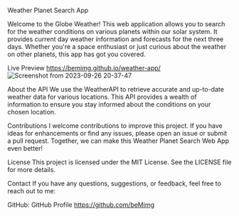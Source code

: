 Weather Planet Search App

Welcome to the Globe Weather! This web application allows you to search for the weather conditions on various planets within our solar system. It provides current day weather information and forecasts for the next three days. Whether you're a space enthusiast or just curious about the weather on other planets, this app has got you covered.

Live Preview
https://bemimg.github.io/weather-app/
![Screenshot from 2023-09-26 20-37-47](https://github.com/beMimg/weather-app/assets/126000960/9f8dd1be-032e-4145-83d5-549e873349ad)



About the API
We use the WeatherAPI to retrieve accurate and up-to-date weather data for various locations. This API provides a wealth of information to ensure you stay informed about the conditions on your chosen location.

Contributions
I welcome contributions to improve this project. If you have ideas for enhancements or find any issues, please open an issue or submit a pull request. Together, we can make this Weather Planet Search Web App even better!

License
This project is licensed under the MIT License. See the LICENSE file for more details.

Contact
If you have any questions, suggestions, or feedback, feel free to reach out to me:

GitHub: GitHub Profile
https://github.com/beMimg
